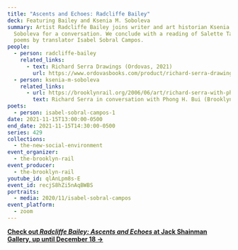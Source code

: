 ```yaml
---
title: "Ascents and Echoes: Radcliffe Bailey"
deck: Featuring Bailey and Ksenia M. Soboleva
summary: Artist Radcliffe Bailey joins writer and art historian Ksenia M.
  Soboleva for a conversation. We conclude with a reading of Salette Tavares'
  poems by translator Isabel Sobral Campos.
people:
  - person: radcliffe-bailey
    related_links:
      - text: Richard Serra Drawings (Ordovas, 2021)
        url: https://www.ordovasbooks.com/product/richard-serra-drawings/
  - person: ksenia-m-soboleva
    related_links:
      - url: https://brooklynrail.org/2006/06/art/richard-serra-with-phong-bui
        text: Richard Serra in conversation with Phong H. Bui (Brooklyn Rail, June 2006)
poets:
  - person: isabel-sobral-campos-1
date: 2021-11-15T13:00:00-0500
end_date: 2021-11-15T14:30:00-0500
series: 429
collections:
  - the-new-social-environment
event_organizer:
  - the-brooklyn-rail
event_producer:
  - the-brooklyn-rail
youtube_id: qlAnLpm8s-E
event_id: recjS8hZi5nAqBWBS
portraits:
  - media: 2020/11/isabel-sobral-campos
event_platform:
  - zoom
---
```

**[Check out *Radcliffe Bailey: Ascents and Echoes* at Jack Shainman Gallery, up until December 18 →](https://jackshainman.com/exhibitions/radcliffe_bailey)**